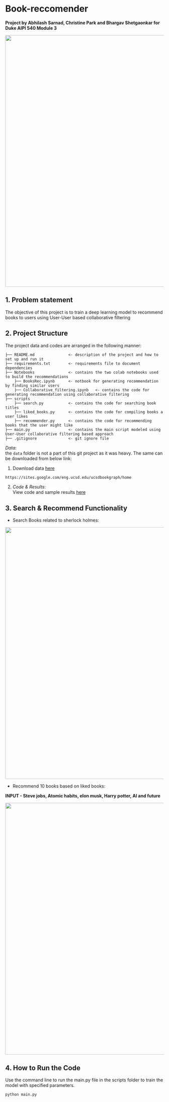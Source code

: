 # Book-reccomender

**Project by Abhilash Sarnad, Christine Park and Bhargav Shetgaonkar for Duke AIPI 540 Module 3**
<p align="center"><img align="center" width="800px" src="https://github.com/SarnadAbhilash/RecIt/tree/main/Images/method.png"></p>

<a name="proj-stat"></a>
## 1. Problem statement
The objective of this project is to train a deep learning model to recommend books to users using User-User based collaborative filtering

## 2. Project Structure
The project data and codes are arranged in the following manner:

```
├── README.md               <- description of the project and how to set up and run it
├── requirements.txt        <- requirements file to document dependencies
├── Notebooks               <- contains the two colab notebooks used to build the recommendations
    ├── BooksRec.ipynb      <- notbook for generating recommendation by finding similar users
    ├── Collaborative_filtering.ipynb   <- contains the code for generating recommendation using collaborative filtering
├── scripts
    ├── search.py           <- contains the code for searching book titles
    ├── liked_books.py      <- contains the code for compiling books a user likes
    ├── recommender.py      <- contains the code for recommending books that the user might like 
├── main.py                 <- contains the main script modeled using User-User collaborative filtering based approach
├── .gitignore              <- git ignore file
```

_Data_: <br>
the `data` folder is not a part of this git project as it was heavy. The same can be downloaded from below link:
1) Download data [here](https://drive.google.com/uc?id=1LXpK1UfqtP89H1tYy0pBGHjYk8IhigUK) 

```sh
https://sites.google.com/eng.ucsd.edu/ucsdbookgraph/home
```

<a name="exp"></a>

2) _Code & Results_: <br>
View code and sample results [here](/Users/abhilashsarnad/myWork/Portfolio/Recit/RecIt/Notebooks/BooksRec.ipynb) 


## 3. Search & Recommend Functionality 
- Search Books related to sherlock holmes:
<p align="center"><img align="center" width="800px" src="https://github.com/SarnadAbhilash/RecIt/tree/main/Images/search.png"></p>

- Recommend 10 books based on liked books:

**INPUT - Steve jobs, Atomic habits, elon musk, Harry potter, AI and future**

<p align="center"><img align="center" width="800px" src="https://github.com/SarnadAbhilash/RecIt/tree/main/Images/Recs.png"></p>

## 4. How to Run the Code
Use the command line to run the main.py file in the scripts folder to train the model with specified parameters.

```
python main.py

```
